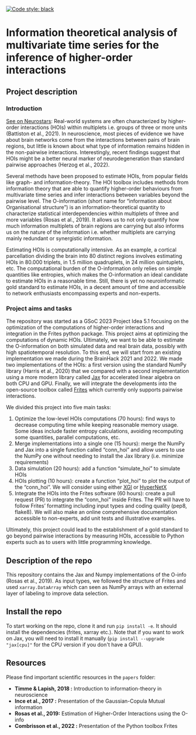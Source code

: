 [![Code style: black](https://img.shields.io/badge/code%20style-black-000000.svg)](https://github.com/psf/black)

# Information theoretical analysis of multivariate time series for the inference of higher-order interactions

## Project description

### Introduction

[See on Neurostars](https://neurostars.org/t/gsoc-2023-project-idea-5-1-optimization-of-the-computations-of-higher-order-interactions-and-integration-in-the-frites-python-package-175-h/24576):  Real-world systems are often characterized by higher-order interactions (HOIs) within multiplets i.e. groups of three or more units (Battiston et al., 2021). In neuroscience, most pieces of evidence we have about brain networks come from the interactions between pairs of brain regions, but little is known about what type of information remains hidden in the non-pairwise interactions. Interestingly, recent findings suggest that HOIs might be a better neural marker of neurodegeneration than standard pairwise approaches (Herzog et al., 2022).

Several methods have been proposed to estimate HOIs, from popular fields like graph- and information-theory. The HOI toolbox includes methods from information theory that are able to quantify higher-order behaviours from multivariate time series and infer interactions between variables beyond the pairwise level. The O-information (short name for “information about Organisational structure”) is an information-theoretical quantity to characterize statistical interdependencies within multiplets of three and more variables (Rosas et al., 2019). It allows us to not only quantify how much information multiplets of brain regions are carrying but also informs us on the nature of the information i.e. whether multiplets are carrying mainly redundant or synergistic information.

Estimating HOIs is computationally intensive. As an example, a cortical parcellation dividing the brain into 80 distinct regions involves estimating HOIs in 80.000 triplets, in 1.5 million quadruplets, in 24 million quintuplets, etc. The computational burden of the O-information only relies on simple quantities like entropies, which makes the O-information an ideal candidate to estimate HOIs in a reasonable time. Still, there is yet no neuroinformatic gold standard to estimate HOIs, in a decent amount of time and accessible to network enthusiasts encompassing experts and non-experts.

### Project aims and tasks

The repository was started as a GSoC 2023 Project Idea 5.1 focusing on the optimization of the computations of higher-order interactions and integration in the Frites python package. This project aims at optimizing the computations of dynamic HOIs. Ultimately, we want to be able to estimate the O-information on both simulated data and real brain data, possibly with high spatiotemporal resolution. To this end, we will start from an existing implementation we made during the BrainHack 2021 and 2022. We made two implementations of the HOIs: a first version using the standard NumPy library (Harris et al., 2020) that we compared with a second implementation using a more modern library called [Jax](https://github.com/google/jax) for accelerated linear algebra on both CPU and GPU. Finally, we will integrate the developments into the open-source toolbox called [Frites](https://github.com/brainets/frites) which currently only supports pairwise interactions.

We divided this project into five main tasks:

1. Optimize the low-level HOIs computations (70 hours): find ways to decrease computing time while keeping reasonable memory usage. Some ideas include faster entropy calculations, avoiding recomputing some quantities, parallel computations, etc.
2. Merge implementations into a single one (15 hours): merge the NumPy and Jax into a single function called “conn_hoi” and allow users to use the NumPy one without needing to install the Jax library (i.e. minimize requirements)
3. Data simulation (20 hours): add a function “simulate_hoi” to simulate HOIs
4. HOIs plotting (10 hours): create a function “plot_hoi” to plot the output of the “conn_hoi”. We will consider using either [XGI](https://github.com/ComplexGroupInteractions/xgi) or [HyperNetX](https://github.com/pnnl/HyperNetX)
5. Integrate the HOIs into the Frites software (60 hours): create a pull request (PR) to integrate the “conn_hoi” inside Frites. The PR will have to follow Frites’ formatting including input types and coding quality (pep8, flake8). We will also make an online comprehensive documentation accessible to non-experts, add unit tests and illustrative examples.

Ultimately, this project could lead to the establishment of a gold standard to go beyond pairwise interactions by measuring HOIs, accessible to Python experts such as to users with little programming knowledge.

## Description of the repo

This repository contains the Jax and Numpy implementations of the O-info (Rosas et al., 2019). As input types, we followed the structure of Frites and used `xarray.DataArray` which can seen as NumPy arrays with an external layer of labeling to improve data selection.

## Install the repo

To start working on the repo, clone it and run `pip install -e`. It should install the dependencies (frites, xarray etc.). Note that if you want to work on Jax, you will need to install it manually (`pip install --upgrade "jax[cpu]"` for the CPU version if you don't have a GPU).

## Resources

Please find important scientific resources in the `papers` folder:
- **Timme & Lapish, 2018 :** Introduction to information-theory in neuroscience
- **Ince et al., 2017 :** Presentation of the Gaussian-Copula Mutual information
- **Rosas et al., 2019:** Estimation of Higher-Order Interactions using the O-info
- **Combrisson et al., 2022 :** Presentation of the Python toolbox Frites


